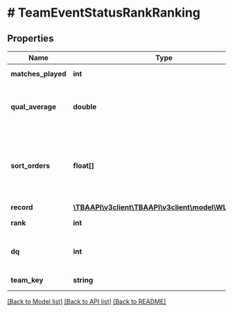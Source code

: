 # # TeamEventStatusRankRanking

## Properties

Name | Type | Description | Notes
------------ | ------------- | ------------- | -------------
**matches_played** | **int** | Number of matches played. | [optional] 
**qual_average** | **double** | For some years, average qualification score. Can be null. | [optional] 
**sort_orders** | **float[]** | Ordered list of values used to determine the rank. See the &#x60;sort_order_info&#x60; property for the name of each value. | [optional] 
**record** | [**\TBAAPI\v3client\TBAAPI\v3client\model\WLTRecord**](WLTRecord.md) |  | [optional] 
**rank** | **int** | Relative rank of this team. | [optional] 
**dq** | **int** | Number of matches the team was disqualified for. | [optional] 
**team_key** | **string** | TBA team key for this rank. | [optional] 

[[Back to Model list]](../../README.md#documentation-for-models) [[Back to API list]](../../README.md#documentation-for-api-endpoints) [[Back to README]](../../README.md)


